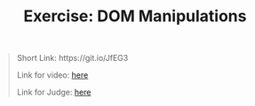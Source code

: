 <h1 align="center">Exercise: DOM Manipulations</h1>
    <br>

<blockquote>
    <p>
        Short Link: https://git.io/JfEG3
    </p>
    <p>
        Link for video:
        <a href="https://www.youtube.com/watch?v=hqq3XEF_IR4&feature=emb_title"> here</a>
    </p>
    <p>
        Link for Judge: 
        <a href="https://judge.softuni.bg/Contests/Practice/Index/1550#0">here</a>
    </p>
</blockquote>
